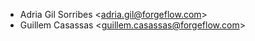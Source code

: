 - Adria Gil Sorribes \<<adria.gil@forgeflow.com>\>
- Guillem Casassas \<<guillem.casassas@forgeflow.com>\>
